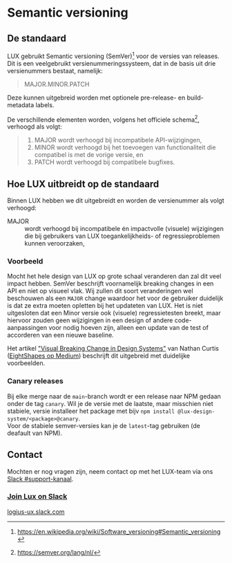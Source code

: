 # Semantic versioning

## De standaard

LUX gebruikt Semantic versioning (SemVer)[^1] voor de versies van releases.
Dit is een veelgebruikt versienummeringssysteem, dat in de basis uit drie versienummers bestaat, namelijk:

> MAJOR.MINOR.PATCH

Deze kunnen uitgebreid worden met optionele pre-release- en build-metadata labels.

De verschillende elementen worden, volgens het officiele schema[^2], verhoogd als volgt:

> 1. MAJOR wordt verhoogd bij incompatibele API-wijzigingen,
> 1. MINOR wordt verhoogd bij het toevoegen van functionaliteit die compatibel is met de vorige versie, en
> 1. PATCH wordt verhoogd bij compatibele bugfixes.

## Hoe LUX uitbreidt op de standaard

Binnen LUX hebben we dit uitgebreidt en worden de versienummer als volgt verhoogd:

<dl>
<dt>MAJOR</dt>
<dd>wordt verhoogd bij incompatibele én impactvolle (visuele) wijzigingen die bij gebruikers van LUX toegankelijkheids- of regressieproblemen kunnen veroorzaken,</dd>
</dl>

### Voorbeeld

Mocht het hele design van LUX op grote schaal veranderen dan zal dit veel impact hebben. SemVer beschrijft voornamelijk breaking changes in een API en niet op visueel vlak. Wij zullen dit soort veranderingen wel beschouwen als een `MAJOR` change waardoor het voor de gebruiker duidelijk is dat ze extra moeten opletten bij het updateten van LUX.
Het is niet uitgesloten dat een Minor versie ook (visuele) regressietesten breekt, maar hiervoor zouden geen wijzigingen in een design of andere code-aanpassingen voor nodig hoeven zijn, alleen een update van de test of accorderen van een nieuwe baseline.

Het artikel ["Visual Breaking Change in Design Systems"](https://medium.com/eightshapes-llc/visual-breaking-change-in-design-systems-1e9109fac9c4) van Nathan Curtis ([EightShapes op Medium](https://medium.com/eightshapes-llc)) beschrijft dit uitgebreid met duidelijke voorbeelden.

### Canary releases

Bij elke merge naar de `main`-branch wordt er een release naar NPM gedaan onder de tag `canary`. Wil je de versie met de laatste, maar misschien niet stabiele, versie installeer het package met bijv `npm install @lux-design-system/<package>@canary`.  
Voor de stabiele semver-versies kan je de `latest`-tag gebruiken (de deafault van NPM).

## Contact

Mochten er nog vragen zijn, neem contact op met het LUX-team via ons [Slack #support-kanaal](https://logius-ux.slack.com/archives/C072WMXCC3H).

### [Join Lux on Slack](https://join.slack.com/t/logius-ux/shared_invite/zt-2isbt3hue-A6ksce6Qz5g~eYxez_DF5g)

[logius-ux.slack.com](https://logius-ux.slack.com/)

[^1]: <https://en.wikipedia.org/wiki/Software_versioning#Semantic_versioning>

[^2]: <https://semver.org/lang/nl/>
